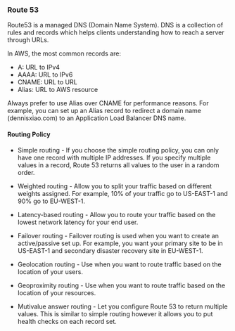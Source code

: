 ### Route 53

Route53 is a managed DNS (Domain Name System). DNS is a collection of rules and records which helps clients understanding how to reach a server through URLs.

In AWS, the most common records are:

- A: URL to IPv4
- AAAA: URL to IPv6
- CNAME: URL to URL
- Alias: URL to AWS resource

Always prefer to use Alias over CNAME for performance reasons. For example, you can set up an Alias record to redirect a domain name (dennisxiao.com) to an Application Load Balancer DNS name.

#### Routing Policy

- Simple routing - If you choose the simple routing policy, you can only have one record with multiple IP addresses. If you specify multiple values in a record, Route 53 returns all values to the user in a random order.

- Weighted routing - Allow you to split your traffic based on different weights assigned. For example, 10% of your traffic go to US-EAST-1 and 90% go to EU-WEST-1.

- Latency-based routing - Allow you to route your traffic based on the lowest network latency for your end user.

- Failover routing - Failover routing is used when you want to create an active/passive set up. For example, you want your primary site to be in US-EAST-1 and secondary disaster recovery site in EU-WEST-1.

- Geolocation routing - Use when you want to route traffic based on the location of your users.

- Geoproximity routing - Use when you want to route traffic based on the location of your resources.

- Mutivalue answer routing - Let you configure Route 53 to return multiple values. This is similar to simple routing however it allows you to put health checks on each record set.
